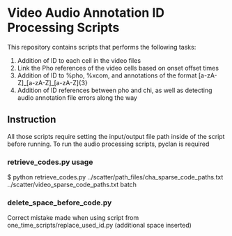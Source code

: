 # Video Audio Annotation ID Processing Scripts
This repository contains scripts that performs the following tasks:
1. Addition of ID to each cell in the video files
2. Link the Pho references of the video cells based on onset offset times
3. Addition of ID to %pho, %xcom, and annotations of the format [a-zA-Z]\_[a-zA-Z]\_[a-zA-Z]{3}
4. Addition of ID references between pho and chi, as well as detecting audio annotation file errors along the way

## Instruction
All those scripts require setting the input/output file path inside of the script before running. To run the audio processing scripts, pyclan is required


### retrieve_codes.py usage

$ python retrieve_codes.py ../scatter/path_files/cha_sparse_code_paths.txt ../scatter/video_sparse_code_paths.txt batch


### delete_space_before_code.py

Correct mistake made when using script from one_time_scripts/replace_used_id.py (additional space inserted)
